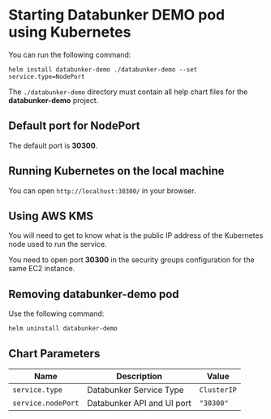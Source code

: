 # Starting Databunker DEMO pod using Kubernetes

You can run the following command:
```
helm install databunker-demo ./databunker-demo --set service.type=NodePort
```

The `./databunker-demo` directory must contain all help chart files for the **databunker-demo** project.

## Default port for NodePort

The default port is **30300**.

## Running Kubernetes on the local machine

You can open `http://localhost:30300/` in your browser.

## Using AWS KMS

You will need to get to know what is the public IP address of the Kubernetes node used to run the service.

You need to open port **30300** in the security groups configuration for the same EC2 instance.

## Removing **databunker-demo** pod

Use the following command:
```
helm uninstall databunker-demo
```

## Chart Parameters

| Name                            | Description                                                | Value                |
| ------------------------------- | ---------------------------------------------------------- | -------------------- |
| `service.type`                  | Databunker Service Type                                    | `ClusterIP`          |
| `service.nodePort`              | Databunker API and UI port                                 | `"30300"`            |
